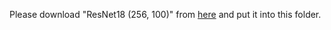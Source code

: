 Please download "ResNet18 (256, 100)" from [here](https://github.com/Spijkervet/SimCLR) and put it into this folder.

